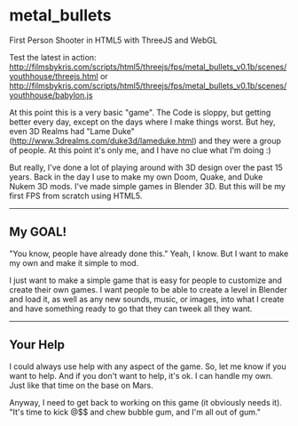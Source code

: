 metal_bullets
=============

First Person Shooter in HTML5 with ThreeJS and WebGL

Test the latest in action:
http://filmsbykris.com/scripts/html5/threejs/fps/metal_bullets_v0.1b/scenes/youthhouse/threejs.html
or
http://filmsbykris.com/scripts/html5/threejs/fps/metal_bullets_v0.1b/scenes/youthhouse/babylon.js

At this point this is a very basic "game".  The Code is sloppy, but getting better every day, except on the days where I make things worst.  But hey, even 3D Realms had "Lame Duke" (http://www.3drealms.com/duke3d/lameduke.html) and they were a group of people.  At this point it's only me, and I have no clue what I'm doing :)

But really, I've done a lot of playing around with 3D design over the past 15 years.  Back in the day I use to make my own Doom, Quake, and Duke Nukem 3D mods.  I've made simple games in Blender 3D.  But this will be my first FPS from scratch using HTML5. 

------------------------
My GOAL!
------------------------
"You know, people have already done this."
Yeah, I know.  But I want to make my own and make it simple to mod.

I just want to make a simple game that is easy for people to customize and create their own games.  I want people to be able to create a level in Blender and load it, as well as any new sounds, music, or images, into what I create and have something ready to go that they can tweek all they want.



-----------------------
Your Help
-----------------------
I could always use help with any aspect of the game.  So, let me know if you want to help.
And if you don't want to help, it's ok.  I can handle my own.  Just like that time on the base on Mars.


Anyway, I need to get back to working on this game (it obviously needs it).
"It's time to kick @$$ and chew bubble gum, and I'm all out of gum."
